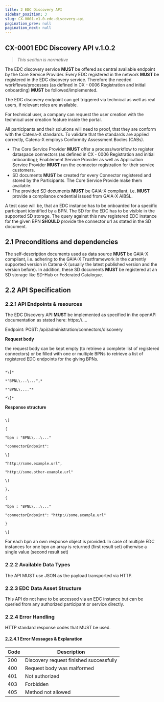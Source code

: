 ```yaml
---
title: 2 EDC Discovery API
sidebar_position: 3
slug: CX-0001-v1.0-edc-discovery-api
pagination_prev: null
pagination_next: null
---
```


## CX-0001 EDC Discovery API v.1.0.2

> *This section is normative*

The EDC discovery service **MUST** be offered as central available endpoint by the Core Service Provider.
Every EDC registered in the network **MUST** be registered in the EDC discovery service. Therefore the needed workflows/processes (as defined in CX - 0006 Registration and initial onboarding) **MUST** be followed/implemented.

The EDC discovery endpoint can get triggered via technical as well as
real users, if relevant roles are available.

For technical user, a company can request the user creation with the
technical user creation feature inside the portal.

All participants and their solutions will need to proof, that they are
conform with the Catena-X standards. To validate that the standards are
applied correctly, Catena-X employs Conformity Assessment Bodies
(CABs).

- The Core Service Provider **MUST** offer a process/workflow to register dataspace connectors (as defined in CX - 0006 Registration and initial onboarding); Enablement Service Provider as well as Application Service Provider **MUST** run the connector registration for their service customers.
- SD documents **MUST** be created for every Connector registered and stored by the Participants. The Core Service Provide make them available.
- The provided SD documents **MUST** be GAIA-X compliant, i.e. **MUST** provide a compliance credential issued from GAIA-X AIBSL.

A test case will be, that an EDC instance has to be onboarded for a specific participant identified by a BPN. The SD for the EDC has to be visible in the supported SD storage. The query against this new registered EDC instance for the given BPN **SHOULD** provide the connector url as stated in the SD document.

## 2.1 Preconditions and dependencies

The self-description documents used as data source **MUST** be GAIA-X compliant, i.e. adhering to the GAIA-X Trustframework in the currently supported version in Catena-X (usually the latest published version and the version before). In addition, these SD documents **MUST** be registered at an SD storage like SD-Hub or Federated Catalogue.

## 2.2 API Specification

### 2.2.1 API Endpoints & resources

The EDC Discovery API **MUST** be implemented as specified in the openAPI documentation as stated here: https://\....

Endpoint: POST: /api/administration/connectors/discovery

**Request body**

the request body can be kept empty (to retrieve a complete list of registered connectors) or be filled with one or multiple BPNs to retrieve a list of registered EDC endpoints for the giving BPNs.

```

*\[*

*"BPNL\...\...",*

*"BPNL\...."*

*\]*

```

**Response structure**

```

\[

{

"bpn : "BPNL\...\..."

"connectorEndpoint":

\[

"http://some.example.url",

"http://some.other-example.url"

\]

},

{

"bpn : "BPNL\...\..."

"connectorEndpoint": "http://some.example.url"

}

\]

```

For each bpn an own response object is provided. In case of multiple EDC instances for one bpn an array is returned (first result set) otherwise a single value (second result set)

### 2.2.2 Available Data Types

The API MUST use JSON as the payload transported via HTTP.

### 2.2.3 EDC Data Asset Structure

This API do not have to be accessed via an EDC instance but can be queried from any authorized participant or service directly.

### 2.2.4 Error Handling

HTTP standard response codes that MUST be used.

#### 2.2.4.1 Error Messages & Explanation

|     Code    |     Description                                |
|-------------|------------------------------------------------|
|     200     |     Discovery request finished successfully    |
|     400     |     Request body was malformed                 |
|     401     |     Not authorized                             |
|     403     |     Forbidden                                  |
|     405     |     Method not allowed                         |
